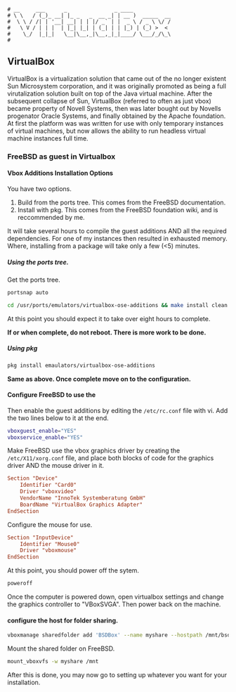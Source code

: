 ```text
# __     ___      _               _ ____
# \ \   / (_)_ __| |_ _   _  __ _| | __ )  _____  __
#  \ \ / /| | '__| __| | | |/ _` | |  _ \ / _ \ \/ /
#   \ V / | | |  | |_| |_| | (_| | | |_) | (_) >  <
#    \_/  |_|_|   \__|\__,_|\__,_|_|____/ \___/_/\_\
#
```

VirtualBox
-----------

VirtualBox is a virtualization solution that came out of the no longer existent Sun Microsystem corporation,
and it was originally promoted as being a full virutalization solution built on top of the Java virtual
machine. After the subsequent collapse of Sun, VirtualBox (referred to often as just vbox) became property of
Novell Systems, then was later bought out by Novells progenator Oracle Systems, and finally obtained by the
Apache foundation. At first the platform was was written for use with only temporary instances of virtual
machines, but now allows the ability to run headless virtual machine instances full time.

### FreeBSD as guest in Virtualbox

#### Vbox Additions Installation Options

You have two options.

1. Build from the ports tree. This comes from the FreeBSD documentation.
2. Install with pkg. This comes from the FreeBSD foundation wiki, and is reccommended by me.

It will take several hours to compile the guest additions AND all the required dependencies. For one of my
instances then resulted in exhausted memory. Where, installing from a package will take only a few (<5)
minutes.

##### Using the ports tree.

Get the ports tree.
```sh
portsnap auto
```

```sh
cd /usr/ports/emulators/virtualbox-ose-additions && make install clean
```

At this point you should expect it to take over eight hours to complete.

__If or when complete, do not reboot. There is more work to be done.__

##### Using pkg

```sh
pkg install emaulators/virtualbox-ose-additions
```

__Same as above. Once complete move on to the configuration.__

#### Configure FreeBSD to use the 

Then enable the guest additions by editing the `/etc/rc.conf` file with vi. Add the two lines below to it at
the end.

```sh
vboxguest_enable="YES"
vboxservice_enable="YES"
```

Make FreeBSD use the vbox graphics driver by creating the `/etc/X11/xorg.conf` file, and place both blocks
of code for the graphics driver AND the mouse driver in it.

```conf
Section "Device"
	Identifier "Card0"
	Driver "vboxvideo"
	VendorName "InnoTek Systemberatung GmbH"
	BoardName "VirtualBox Graphics Adapter"
EndSection
```

Configure the mouse for use.

```conf
Section "InputDevice"
	Identifier "Mouse0"
	Driver "vboxmouse"
EndSection
```

At this point, you should power off the sytem.

```sh
poweroff
```

Once the computer is powered down, open virtualbox settings and change the graphics controller to "VBoxSVGA".
Then power back on the machine.

#### configure the host for folder sharing.

```bash
vboxmanage sharedfolder add 'BSDBox' --name myshare --hostpath /mnt/bsdboxshare
```

Mount the shared folder on FreeBSD.

```sh
mount_vboxvfs -w myshare /mnt
```

After this is done, you may now go to setting up whatever you want for your installation.


